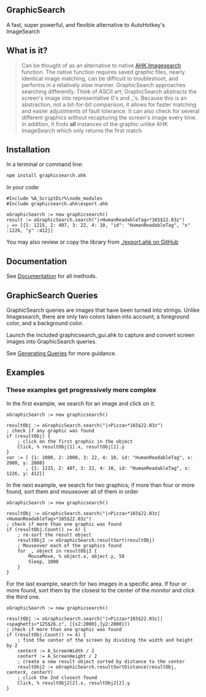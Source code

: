 ## GraphicSearch

A fast, super powerful, and flexible alternative to AutoHotkey's ImageSearch


## What is it?

> Can be thought of as an alternative to native [AHK Imagesearch](https://autohotkey.com/docs/commands/ImageSearch.htm) function. The native function requires saved graphic files, nearly identical image matching, can be difficult to troubleshoot, and performs in a relatively slow manner. GraphicSearch approaches searching differently. Think of ASCII art; GraphicSearch abstracts the screen's image into representative 0's and _'s. Because this is an abstraction, not a bit-for-bit comparison, it allows for faster matching and easier adjustments of fault tolerance. It can also check for several different graphics without recapturing the screen's image every time. In addition, it finds **all** instances of the graphic unlike AHK ImageSearch which only returns the first match. 


## Installation

In a terminal or command line:
```bash
npm install graphicsearch.ahk
```

In your code:
```autohotkey
#Include %A_ScriptDir%\node_modules
#Include graphicsearch.ahk\export.ahk

oGraphicSearch := new graphicsearch()
result := oGraphicSearch.search("|<HumanReadableTag>*165$22.03z")
; => [{1: 1215, 2: 407, 3: 22, 4: 10, "id": "HumanReadableTag", "x" :1226, "y" :412}]
```
You may also review or copy the library from [./export.ahk on GitHub](https://github.com/Chunjee/graphicsearch.ahk)

## Documentation

See [Documentation](/documentation) for all methods.

## GraphicSearch Queries

GraphicSearch queries are images that have been turned into strings. Unlike Imagesearch, there are only two colors taken into account; a foreground color, and a background color.

Launch the included graphicsearch_gui.ahk to capture and convert screen images into GraphicSearch queries.

See [Generating Queries](/generating-queries) for more guidance.


## Examples

### These examples get progressively more complex

In the first example, we search for an image and click on it.
```autohotkey
oGraphicSearch := new graphicsearch()

resultObj := oGraphicSearch.search("|<Pizza>*165$22.03z")
; check if any graphic was found
if (resultObj) {
    ; click on the first graphic in the object
    Click, % resultObj[1].x, resultObj[1].y
}
var := [ {1: 2000, 2: 2000, 3: 22, 4: 10, id: "HumanReadableTag", x: 2000, y: 2000}
       , {1: 1215, 2: 407, 3: 22, 4: 10, id: "HumanReadableTag", x: 1226, y: 412}]
```

In the next example, we search for two graphics; if more than four or more found, sort them and mouseover all of them in order
```autohotkey
oGraphicSearch := new graphicsearch()

resultObj := oGraphicSearch.search("|<Pizza>*165$22.03z|<HumanReadableTag>*165$22.03z")
; check if more than one graphic was found
if (resultObj.Count() >= 4) {
    ; re-sort the result object
    resultObj2 := oGraphicSearch.resultSort(resultObj)
    ; Mouseover each of the graphics found
    for _, object in resultObj2 {
        MouseMove, % object.x, object.y, 50
        Sleep, 1000
    }
}
```

For the last example, search for two images in a specific area. If four or more found, sort them by the closest to the center of the monitor and click the third one.
```autohotkey
oGraphicSearch := new graphicsearch()

resultObj := oGraphicSearch.search("|<Pizza>*165$22.03z||<spaghetti>*125$26.z", [{x2:2000},{y2:2000}])
; check if more than one graphic was found
if (resultObj.Count() >= 4) {
    ; find the center of the screen by dividing the width and height by 2
    centerX := A_ScreenWidth / 2
    centerY := A_ScreenHeight / 2
    ; create a new result object sorted by distance to the center
    resultObj2 := oGraphicSearch.resultSortDistance(resultObj, centerX, centerY)
    ; click the 2nd closest found
    Click, % resultObj2[2].x, resultObj2[2].y
}
```
